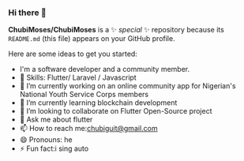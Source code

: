 ### Hi there 👋


**ChubiMoses/ChubiMoses** is a ✨ _special_ ✨ repository because its `README.md` (this file) appears on your GitHub profile.

Here are some ideas to get you started:
-  I'm a software developer and a community member.
- 🌱 Skills: Flutter/ Laravel / Javascript
- 🔭 I’m currently working on an online community app for Nigerian's National Youth Service Corps members
- 🌱 I’m currently learning blockchain development
- 👯 I’m looking to collaborate on Flutter Open-Source project
- 💬 Ask me about flutter
- 📫 How to reach me:chubiguit@gmail.com
- 😄 Pronouns: he
- ⚡ Fun fact:i sing auto
<!-- 
[![Anurag's GitHub stats](https://github-readme-stats.vercel.app/api?username=ChubiMoses)](https://github.com/anuraghazra/github-readme-stats)
 -->

